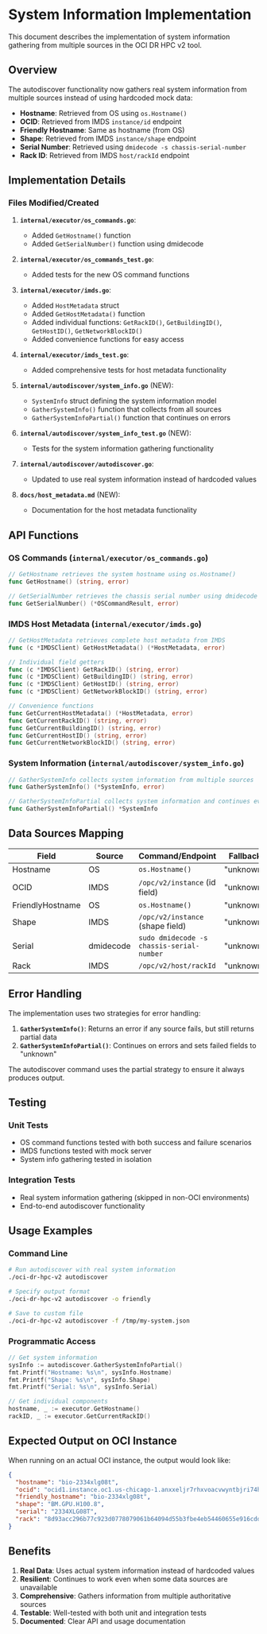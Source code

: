# System Information Implementation

This document describes the implementation of system information gathering from multiple sources in the OCI DR HPC v2 tool.

## Overview

The autodiscover functionality now gathers real system information from multiple sources instead of using hardcoded mock data:

- **Hostname**: Retrieved from OS using `os.Hostname()`
- **OCID**: Retrieved from IMDS `instance/id` endpoint  
- **Friendly Hostname**: Same as hostname (from OS)
- **Shape**: Retrieved from IMDS `instance/shape` endpoint
- **Serial Number**: Retrieved using `dmidecode -s chassis-serial-number`
- **Rack ID**: Retrieved from IMDS `host/rackId` endpoint

## Implementation Details

### Files Modified/Created

1. **`internal/executor/os_commands.go`**:
   - Added `GetHostname()` function
   - Added `GetSerialNumber()` function using dmidecode

2. **`internal/executor/os_commands_test.go`**:
   - Added tests for the new OS command functions

3. **`internal/executor/imds.go`**:
   - Added `HostMetadata` struct
   - Added `GetHostMetadata()` function
   - Added individual functions: `GetRackID()`, `GetBuildingID()`, `GetHostID()`, `GetNetworkBlockID()`
   - Added convenience functions for easy access

4. **`internal/executor/imds_test.go`**:
   - Added comprehensive tests for host metadata functionality

5. **`internal/autodiscover/system_info.go`** (NEW):
   - `SystemInfo` struct defining the system information model
   - `GatherSystemInfo()` function that collects from all sources
   - `GatherSystemInfoPartial()` function that continues on errors

6. **`internal/autodiscover/system_info_test.go`** (NEW):
   - Tests for the system information gathering functionality

7. **`internal/autodiscover/autodiscover.go`**:
   - Updated to use real system information instead of hardcoded values

8. **`docs/host_metadata.md`** (NEW):
   - Documentation for the host metadata functionality

## API Functions

### OS Commands (`internal/executor/os_commands.go`)

```go
// GetHostname retrieves the system hostname using os.Hostname()
func GetHostname() (string, error)

// GetSerialNumber retrieves the chassis serial number using dmidecode
func GetSerialNumber() (*OSCommandResult, error)
```

### IMDS Host Metadata (`internal/executor/imds.go`)

```go
// GetHostMetadata retrieves complete host metadata from IMDS
func (c *IMDSClient) GetHostMetadata() (*HostMetadata, error)

// Individual field getters
func (c *IMDSClient) GetRackID() (string, error)
func (c *IMDSClient) GetBuildingID() (string, error)
func (c *IMDSClient) GetHostID() (string, error)
func (c *IMDSClient) GetNetworkBlockID() (string, error)

// Convenience functions
func GetCurrentHostMetadata() (*HostMetadata, error)
func GetCurrentRackID() (string, error)
func GetCurrentBuildingID() (string, error)
func GetCurrentHostID() (string, error)
func GetCurrentNetworkBlockID() (string, error)
```

### System Information (`internal/autodiscover/system_info.go`)

```go
// GatherSystemInfo collects system information from multiple sources
func GatherSystemInfo() (*SystemInfo, error)

// GatherSystemInfoPartial collects system information and continues even if some sources fail
func GatherSystemInfoPartial() *SystemInfo
```

## Data Sources Mapping

| Field | Source | Command/Endpoint | Fallback |
|-------|--------|------------------|----------|
| Hostname | OS | `os.Hostname()` | "unknown" |
| OCID | IMDS | `/opc/v2/instance` (id field) | "unknown" |
| FriendlyHostname | OS | `os.Hostname()` | "unknown" |
| Shape | IMDS | `/opc/v2/instance` (shape field) | "unknown" |
| Serial | dmidecode | `sudo dmidecode -s chassis-serial-number` | "unknown" |
| Rack | IMDS | `/opc/v2/host/rackId` | "unknown" |

## Error Handling

The implementation uses two strategies for error handling:

1. **`GatherSystemInfo()`**: Returns an error if any source fails, but still returns partial data
2. **`GatherSystemInfoPartial()`**: Continues on errors and sets failed fields to "unknown"

The autodiscover command uses the partial strategy to ensure it always produces output.

## Testing

### Unit Tests
- OS command functions tested with both success and failure scenarios
- IMDS functions tested with mock server
- System info gathering tested in isolation

### Integration Tests
- Real system information gathering (skipped in non-OCI environments)
- End-to-end autodiscover functionality

## Usage Examples

### Command Line
```bash
# Run autodiscover with real system information
./oci-dr-hpc-v2 autodiscover

# Specify output format
./oci-dr-hpc-v2 autodiscover -o friendly

# Save to custom file
./oci-dr-hpc-v2 autodiscover -f /tmp/my-system.json
```

### Programmatic Access
```go
// Get system information
sysInfo := autodiscover.GatherSystemInfoPartial()
fmt.Printf("Hostname: %s\n", sysInfo.Hostname)
fmt.Printf("Shape: %s\n", sysInfo.Shape)
fmt.Printf("Serial: %s\n", sysInfo.Serial)

// Get individual components
hostname, _ := executor.GetHostname()
rackID, _ := executor.GetCurrentRackID()
```

## Expected Output on OCI Instance

When running on an actual OCI instance, the output would look like:

```json
{
  "hostname": "bio-2334xlg08t",
  "ocid": "ocid1.instance.oc1.us-chicago-1.anxxeljr7rhxvoacvwyntbjri74hfv7abuyprpnnscgebwmdu264bpskcxtq",
  "friendly_hostname": "bio-2334xlg08t",
  "shape": "BM.GPU.H100.8",
  "serial": "2334XLG08T",
  "rack": "8d93acc296b77c923d0778079061b64094d55b3fbe4eb54460655e916cddf34a"
}
```

## Benefits

1. **Real Data**: Uses actual system information instead of hardcoded values
2. **Resilient**: Continues to work even when some data sources are unavailable
3. **Comprehensive**: Gathers information from multiple authoritative sources
4. **Testable**: Well-tested with both unit and integration tests
5. **Documented**: Clear API and usage documentation 